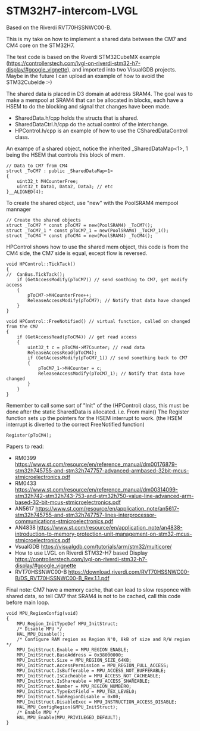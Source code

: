 # STM32H7-intercom-LVGL
Based on the Riverdi RVT70HSSNWC00-B.

This is my take on how to implement a shared data between the CM7 and CM4 core on the STM32H7.

The test code is based on the Riverdi STM32CubeMX example (https://controllerstech.com/lvgl-on-riverdi-stm32-h7-display/#google_vignette), and imported into two VisualGDB projects. Maybe in the future I can upload an example of how to avoid the STM32CubeIde :-)

The shared data is placed in D3 domain at address SRAM4.
The goal was to make a mempool at SRAM4 that can be allocated in blocks, each have a HSEM to do the blocking and signal that changes have been made.

+ SharedData.h/cpp holds the structs that is shared.
+ SharedDataCtrl.h/cpp do the actual control of the interchange.
+ HPControl.h/cpp is an example of how to use the CSharedDataControl class.

An exampe of a shared object, notice the inherited _SharedDataMap<1>, 1 being the HSEM that controls this block of mem.
```
// Data to CM7 from CM4
struct _ToCM7 : public _SharedDataMap<1>
{
	uint32_t M4CounterFree;
	uint32_t Data1, Data2, Data3; // etc
}__ALIGNED(4);
```
To create the shared object, use "new" with the PoolSRAM4 mempool mannager
````
// Create the shared objects
struct _ToCM7 * const pToCM7 = new(PoolSRAM4) _ToCM7();
struct _ToCM7_1 * const pToCM7_1 = new(PoolSRAM4) _ToCM7_1();
struct _ToCM4 * const pToCM4 = new(PoolSRAM4) _ToCM4();
````
HPControl shows how to use the shared mem object, this code is from the CM4 side, the CM7 side is equal, except flow is reversed.
```
void HPControl::TickTack()
{
//	CanBus.TickTack();
	if (GetAccessModify(pToCM7)) // send somthing to CM7, get modify access
	{
		pToCM7->M4CounterFree++;
		ReleaseAccessModify(pToCM7); // Notify that data have changed
	}
}

void HPControl::FreeNotified() // virtual function, called on changed from the CM7
{
	if (GetAccessRead(pToCM4)) // get read access
	{
		uint32_t c = pToCM4->M7Counter; // read data
		ReleaseAccessRead(pToCM4);
		if (GetAccessModify(pToCM7_1)) // send something back to CM7
		{
			pToCM7_1->M4Counter = c;
			ReleaseAccessModify(pToCM7_1); // Notify that data have changed
		}
	}
}
```
Remember to call some sort of "Init" of the (HPControl) class, this must be done after the static SharedData is allocated. i.e. From main()
The Register function sets up the pointers for the HSEM interrupt to work. (the HSEM interrupt is diverted to the correct FreeNotified function)
```
Register(pToCM4);
```

Papers to read: 
+ RM0399 https://www.st.com/resource/en/reference_manual/dm00176879-stm32h745755-and-stm32h747757-advanced-armbased-32bit-mcus-stmicroelectronics.pdf 
+ RM0433 https://www.st.com/resource/en/reference_manual/dm00314099-stm32h742-stm32h743-753-and-stm32h750-value-line-advanced-arm-based-32-bit-mcus-stmicroelectronics.pdf 
+ AN5617 https://www.st.com/resource/en/application_note/an5617-stm32h745755-and-stm32h747757-lines-interprocessor-communications-stmicroelectronics.pdf 
+ AN4838 https://www.st.com/resource/en/application_note/an4838-introduction-to-memory-protection-unit-management-on-stm32-mcus-stmicroelectronics.pdf 
+ VsualGDB https://visualgdb.com/tutorials/arm/stm32/multicore/ 
+ How to use LVGL on Riverdi STM32-H7 based Display https://controllerstech.com/lvgl-on-riverdi-stm32-h7-display/#google_vignette 
+ RVT70HSSNWC00-B https://download.riverdi.com/RVT70HSSNWC00-B/DS_RVT70HSSNWC00-B_Rev.1.1.pdf

Final note: CM7 have a memory cache, that can lead to slow responce with shared data, so tell CM7 that SRAM4 is not to be cached, call this code before main loop.
```
void MPU_RegionConfig(void)
{
	MPU_Region_InitTypeDef MPU_InitStruct;
	/* Disable MPU */
	HAL_MPU_Disable();
	/* Configure RAM region as Region N°0, 8kB of size and R/W region */
	MPU_InitStruct.Enable = MPU_REGION_ENABLE;
	MPU_InitStruct.BaseAddress = 0x38000000; 
	MPU_InitStruct.Size = MPU_REGION_SIZE_64KB;
	MPU_InitStruct.AccessPermission = MPU_REGION_FULL_ACCESS;
	MPU_InitStruct.IsBufferable = MPU_ACCESS_NOT_BUFFERABLE;
	MPU_InitStruct.IsCacheable = MPU_ACCESS_NOT_CACHEABLE;
	MPU_InitStruct.IsShareable = MPU_ACCESS_SHAREABLE;
	MPU_InitStruct.Number = MPU_REGION_NUMBER0;
	MPU_InitStruct.TypeExtField = MPU_TEX_LEVEL0;
	MPU_InitStruct.SubRegionDisable = 0x00;
	MPU_InitStruct.DisableExec = MPU_INSTRUCTION_ACCESS_DISABLE;
	HAL_MPU_ConfigRegion(&MPU_InitStruct);
	/* Enable MPU */
	HAL_MPU_Enable(MPU_PRIVILEGED_DEFAULT);
}
```
